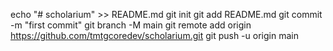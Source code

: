 echo "# scholarium" >> README.md
git init
git add README.md
git commit -m "first commit"
git branch -M main
git remote add origin https://github.com/tmtgcoredev/scholarium.git
git push -u origin main